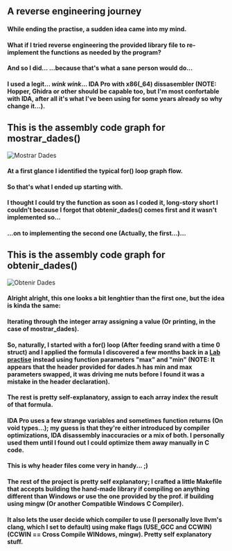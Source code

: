 ## A reverse engineering journey

#### While ending the practise, a sudden idea came into my mind.
#### What if I tried reverse engineering the provided library file to re-implement the functions as needed by the program?
#### And so I did... ...because that's what a **sane** person would do...
#### I used a **legit**... _wink wink_... IDA Pro with x86(_64) dissasembler (**NOTE:** Hopper, Ghidra or other should be capable too, but I'm most confortable with IDA, after all it's what I've been using for some years already so why change it...).

## This is the assembly code graph for mostrar_dades()
![Mostrar Dades](L2/mostrar_dades.png)

#### At a first glance I identified the typical for() loop graph flow.
#### So that's what I ended up starting with.
#### I thought I could try the function as soon as I coded it, long-story short I couldn't because I forgot that obtenir_dades() comes first and it wasn't implemented so...
#### ...on to implementing the second one (Actually, the first...)...

## This is the assembly code graph for obtenir_dades()
![Obtenir Dades](L2/obtenir_dades.png)

#### Alright alright, this one looks a bit lenghtier than the first one, but the idea is kinda the same:
#### Iterating through the integer array assigning a value (Or printing, in the case of mostrar_dades).
#### So, naturally, I started with a for() loop (After feeding srand with a time 0 struct) and I applied the formula I discovered a few months back in a [Lab practise](https://github.com/cakehonolulu/GTDAWIM/blob/main/FProgI/L5AGE/jocedat.c#L32) instead using function parameters "max" and "min" (NOTE: It appears that the header provided for dades.h has min and max parameters swapped, it was driving me nuts before I found it was a mistake in the header declaration).
#### The rest is pretty self-explanatory, assign to each array index the result of that formula.
#### IDA Pro uses a few strange variables and sometimes function returns (On void types...); my guess is that they're either introduced by compiler optimizations, IDA disassembly inaccuracies or a mix of both. I personally used them until I found out I could optimize them away manually in C code.
#### This is why header files come very in handy... ;)

#### The rest of the project is pretty self explanatory; I crafted a little Makefile that accepts building the hand-made library if compiling on anything different than Windows or use the one provided by the prof. if building using mingw (Or another Compatible Windows C Compiler).
#### It also lets the user decide which compiler to use (I personally love llvm's clang, which I set to default) using make flags (USE_GCC and CCWIN) (CCWIN == Cross Compile WINdows, mingw). Pretty self explanatory stuff.
